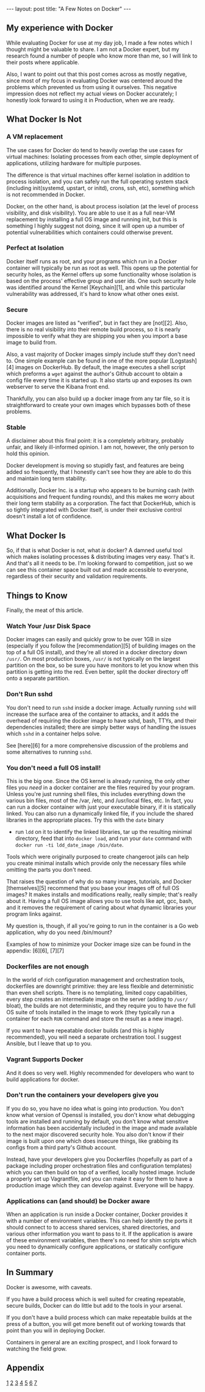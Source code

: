 --- layout: post title: "A Few Notes on Docker" ---

## My experience with Docker ##

While evaluating Docker for use at my day job, I made a few notes which I
thought might be valuable to share. I am not a Docker expert, but my research
found a number of people who know more than me, so I will link to their posts
where applicable.

Also, I want to point out that this post comes across as mostly negative, since
most of my focus in evaluating Docker was centered around the problems which
prevented us from using it ourselves. This negative impression does not reflect
my actual views on Docker accurately; I honestly look forward to using it in
Production, when we are ready.

## What Docker Is Not ##

### A VM replacement ###

The use cases for Docker do tend to heavily overlap the use cases for virtual
machines: Isolating processes from each other, simple deployment of
applications, utilizing hardware for multiple purposes.

The difference is that virtual machines offer kernel isolation in addition to
process isolation, and you can safely run the full operating system stack
(including init(systemd, upstart, or initd), crons, ssh, etc), something which
is not recommended in Docker.

Docker, on the other hand, is about process isolation (at the level of process
visibility, and disk visibility). You are able to use it as a full near-VM
replacement by installing a full OS image and running init, but this is
something I highly suggest not doing, since it will open up a number of
potential vulnerabilities which containers could otherwise prevent.

### Perfect at Isolation ###

Docker itself runs as root, and your programs which run in a Docker container
will typically be run as root as well. This opens up the potential for security
holes, as the Kernel offers up some functionality whose isolation is based on
the process' effective group and user ids.  One such security hole was
identified around the Kernel [Keychain][1], and while this particular
vulnerability was addressed, it's hard to know what other ones exist.

### Secure ###

Docker images are listed as "verified", but in fact they are [not][2]. Also,
there is no real visibility into their remote build process, so it is nearly
impossible to verify what they are shipping you when you import a base image to
build from.

Also, a vast majority of Docker images simply include stuff they don't need to.
One simple example can be found in one of the more popular [Logstash][4] images
on DockerHub. By default, the image executes a shell script which preforms a
`wget` against the author's Github account to obtain a config file every time
it is started up. It also starts up and exposes its own webserver to serve the
Kibana front end.

Thankfully, you can also build up a docker image from any tar file, so it is
straightforward to create your own images which bypasses both of these
problems.

### Stable ###

A disclaimer about this final point: it is a completely arbitrary, probably
unfair, and likely ill-informed opinion. I am not, however, the only person to
hold this opinion.

Docker development is moving so stupidly fast, and features are being added so
frequently, that I honestly can't see how they are able to do this and maintain
long term stability.

Additionally, Docker Inc. is a startup who appears to be burning cash (with
acquisitions and frequent funding rounds), and this makes me worry about their
long term stability as a corporation.  The fact that DockerHub, which is so
tightly integrated with Docker itself, is under their exclusive control doesn't
install a lot of confidence.

## What Docker Is ##

So, if that is what Docker is not, what _is_ docker?  A damned useful tool
which makes isolating processes & distributing images very easy. That's it.
And that's all it needs to be. I'm looking forward to competition, just so we
can see this container space built out and made accessible to everyone,
regardless of their security and validation requirements.

## Things to Know ##

Finally, the meat of this article.

### Watch Your /usr Disk Space ###

Docker images can easily and quickly grow to be over 1GB in size (especially if
you follow the [recommendation][5] of building images on the top of a full OS
install), and they're all stored in a docker directory down `/usr/`. On most
production boxes, `/usr/` is not typically on the largest partition on the box,
so be sure you have monitors to let you know when this partition is getting
into the red. Even better, split the docker directory off onto a separate
partition.

### Don't Run sshd ###

You don't need to run `sshd` inside a docker image. Actually running `sshd`
will increase the surface area of the container to attacks, and it adds the
overhead of requiring the docker image to have sshd, bash, TTYs,  and their
dependencies installed; there are simply better ways of handling the issues
which `sshd` in a container helps solve.

See [here][6] for a more comprehensive discussion of the problems and some
alternatives to running `sshd`.

### You don't need a full OS install! ###

This is the big one. Since the OS kernel is already running, the only other
files you _need_ in a docker container are the files required by your program.
Unless you're just running shell files, this includes everything down the
various bin files, most of the /var, /etc, and /usr/local files, etc. In fact,
you can run a docker container with just your executable binary, if it is
statically linked. You can also run a dynamically linked file, if you include
the shared libraries in the appropriate places. Try this with the `date` binary
- run `ldd` on it to identify the linked libraries, tar up the resulting
minimal directory, feed that into `docker load`, and run your `date` command
with `docker run -ti ldd_date_image /bin/date`.

Tools which were originally purposed to create changeroot jails can help you
create minimal installs which provide only the necessary files while omitting
the parts you don't need.

That raises the question of why do so many images, tutorials, and Docker
[themselves][5] recommend that you base your images off of full OS images? It
makes installs and modifications really, really simple; that's really about it.
Having a full OS image allows you to use tools like apt, gcc, bash, and it
removes the requirement of caring about what dynamic libraries your program
links against.

My question is, though, if all you're going to run in the container is a Go web
application, why do you need /bin/mount?

Examples of how to minimize your Docker image size can be found in the
appendix: [6][6], [7][7]

### Dockerfiles are not enough ###

In the world of rich configuration management and orchestration tools,
dockerfiles are downright primitive: they are less flexible and deterministic
than even shell scripts.  There is no templating, limited copy capabilities,
every step creates an intermediate image on the server (adding to `/usr/`
bloat), the builds are not deterministic, and they require you to have the full
OS suite of tools installed in the image to work (they typically run a
container for each `RUN` command and store the result as a new image).

If you want to have repeatable docker builds (and this is highly recommended),
you will need a separate orchestration tool. I suggest Ansible, but I leave
that up to you.

### Vagrant Supports Docker ###

And it does so very well. Highly recommended for developers who want to build
applications for docker.

### Don't run the containers your developers give you ###

If you do so, you have no idea what is going into production. You don't know
what version of Openssl is installed, you don't know what debugging tools are
installed and running by default, you don't know what sensitive information has
been accidentally included in the image and made available to the next major
discovered security hole. You also don't know if their image is built upon one
which does insecure things, like grabbing its configs from a third party's
Github account.

Instead, have your developers give you Dockerfiles (hopefully as part of a
package including proper orchestration files and configuration templates) which
you can then build on top of a verified, locally hosted image. Include a
properly set up Vagrantfile, and you can make it easy for them to have a
production image which they can develop against. Everyone will be happy.

### Applications can (and should) be Docker aware ###

When an application is run inside a Docker container, Docker provides it with a
number of environment variables. This can help identify the ports it should
connect to to access shared services, shared directories, and various other
information you want to pass to it. If the application is aware of these
environment variables, then there's no need for shim scripts which you need to
dynamically configure applications, or statically configure container ports.

## In Summary ##

Docker is awesome, with caveats.

If you have a build process which is well suited for creating repeatable,
secure builds, Docker can do little but add to the tools in your arsenal.

If you don't have a build process which can make repeatable builds at the press
of a button, you will get more benefit out of working towards that point than
you will in deploying Docker.

Containers in general are an exciting prospect, and I look forward to watching
the field grow.

## Appendix ##
[1](http://www.projectatomic.io/blog/2014/09/yet-another-reason-containers-don-t-contain-kernel-keyrings/ "Containers don't contain")
[2](https://titanous.com/posts/docker-insecurity "Docker insecurity")
[3](http://jpetazzo.github.io/2014/06/23/docker-ssh-considered-evil/ "Docker SSH considered Evil")
[4](https://registry.hub.docker.com/u/pblittle/docker-logstash/ "Docker Logstash")
[5](https://docs.docker.com/articles/dockerfile_best-practices/#from)
[6](http://gregoryszorc.com/blog/2014/10/13/deterministic-and-minimal-docker-images/ "Deterministic and Minimal Docker Images")
[7](https://medium.com/@kelseyhightower/optimizing-docker-images-for-static-binaries-b5696e26eb07 "Optimizing Docker Images for Static Binaries")

